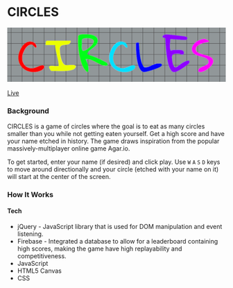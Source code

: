 # CIRCLES

![CIRCLES](/assets/circle_title.png)

[Live](https://albertngo1.github.io/CIRCLES/)

### Background
CIRCLES is a game of circles where the goal is to eat as many circles smaller than you while not getting eaten yourself. Get a high score and have your name etched in history. The game draws inspiration from the popular massively-multiplayer online game Agar.io.

To get started, enter your name (if desired) and click play. Use `W` `A` `S` `D` keys to move around directionally and your circle (etched with your name on it) will start at the center of the screen.

### How It Works







#### Tech

- jQuery - JavaScript library that is used for DOM manipulation and event listening.
- Firebase - Integrated a database to allow for a leaderboard containing high scores, making the game have high replayability and competitiveness.
- JavaScript
- HTML5 Canvas
- CSS
